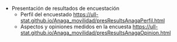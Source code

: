 * Presentación de resultados de encuestación
	* Perfil del encuestado
	https://ull-stat.github.io/Anaga_movilidad/presResultsAnagaPerfil.html
	* Aspectos y opiniones medidos en la encuesta
	https://ull-stat.github.io/Anaga_movilidad/presResultsAnagaOpinion.html